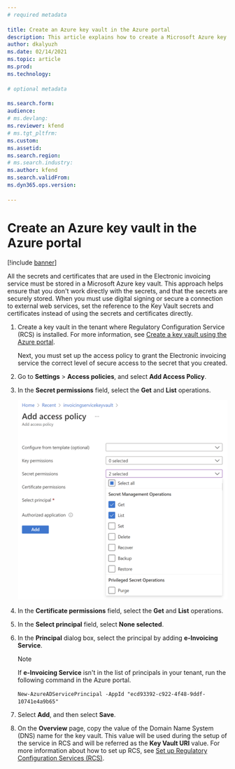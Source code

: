 ```yaml
---
# required metadata

title: Create an Azure key vault in the Azure portal
description: This article explains how to create a Microsoft Azure key vault for Electronic invoicing.
author: dkalyuzh
ms.date: 02/14/2021
ms.topic: article
ms.prod: 
ms.technology: 

# optional metadata

ms.search.form: 
audience: 
# ms.devlang: 
ms.reviewer: kfend
# ms.tgt_pltfrm: 
ms.custom: 
ms.assetid: 
ms.search.region: 
# ms.search.industry: 
ms.author: kfend
ms.search.validFrom: 
ms.dyn365.ops.version: 

---
```


# Create an Azure key vault in the Azure portal

[!include [banner](../includes/banner.md)]

All the secrets and certificates that are used in the Electronic invoicing service must be stored in a Microsoft Azure key vault. This approach helps ensure that you don't work directly with the secrets, and that the secrets are securely stored. When you must use digital signing or secure a connection to external web services, set the reference to the Key Vault secrets and certificates instead of using the secrets and certificates directly.

1. Create a key vault in the tenant where Regulatory Configuration Service (RCS) is installed. For more information, see [Create a key vault using the Azure portal](/azure/key-vault/general/quick-create-portal).

   Next, you must set up the access policy to grant the Electronic invoicing service the correct level of secure access to the secret that you created.

2. Go to **Settings** \> **Access policies**, and select **Add Access Policy**.
3. In the **Secret permissions** field, select the **Get** and **List** operations.

    [![Secret permissions set for the Get and List operations on the Add access policy page.](./media/add-access-policy-page.png)](./media/add-access-policy-page.png)

4. In the **Certificate permissions** field, select the **Get** and **List** operations.
5. In the **Select principal** field, select **None selected**.
6. In the **Principal** dialog box, select the principal by adding **e-Invoicing Service**.

    > [!NOTE]
    > If **e-Invoicing Service** isn't in the list of principals in your tenant, run the following command in the Azure portal.
    >
    > `New-AzureADServicePrincipal -AppId "ecd93392-c922-4f48-9ddf-10741e4a9b65"`

7. Select **Add**, and then select **Save**.
8. On the **Overview** page, copy the value of the Domain Name System (DNS) name for the key vault. This value will be used during the setup of the service in RCS and will be referred as the **Key Vault URI** value. For more information about how to set up RCS, see [Set up Regulatory Configuration Services (RCS)](e-invoicing-set-up-rcs.md).
